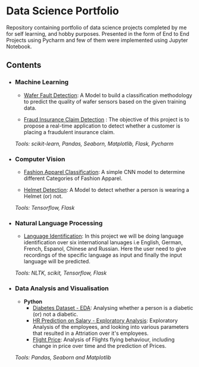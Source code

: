 # Data Science Portfolio
Repository containing portfolio of data science projects completed by me for self learning, and hobby purposes. Presented in the form of End to End Projects using Pycharm and few of them were implemented using Jupyter Notebook.

<!-- For a more visually pleasant experience for browsing the portfolio, check out -->

## Contents

- ### Machine Learning

	- [Wafer Fault Detection](https://github.com/dharmateja522/DS-Portfolio/tree/master/WaferFaultDetection): A Model to build a classification methodology to predict the quality of wafer sensors based on the given training data.
	
	- [Fraud Insurance Claim Detection](https://github.com/dharmateja522/DS-Portfolio/tree/master/fraudDetection) : The objective of this project is to propose a real-time application to detect whether a customer is placing a fraudulent insurance claim.

	_Tools: scikit-learn, Pandas, Seaborn, Matplotlib, Flask, Pycharm_ 

- ### Computer Vision

	- [Fashion Apparel Classification](https://github.com/dharmateja522/DS-Portfolio/tree/master/Fashion_Apparel_Classification): A simple CNN model to determine different Categories of Fashion Apparel.

	- [Helmet Detection](https://github.com/dharmateja522/DS-Portfolio/tree/master/Helmet_Detection): A Model to detect whether a person is wearing a Helmet (or) not.

	_Tools: Tensorflow, Flask_

- ### Natural Language Processing

	- [Language Identification](https://github.com/dharmateja522/DS-Portfolio/tree/master/languageIdentification): In this project we will be doing language identification over six international lanuages i.e English, German, French, Espanol, Chinese and Russian. Here the user need to give recordings of the specific language as input and finally the input language will be predicted.
	
	_Tools: NLTK, scikit, Tensorflow, Flask_

- ### Data Analysis and Visualisation
	- __Python__
		- [Diabetes Dataset - EDA](https://github.com/dharmateja522/DS-Portfolio/blob/master/Diabetes/Diabtes%20F.ipynb): Analysing whether a person is a diabetic (or) not a diabetic.
		- [HR Prediction on Salary - Exploratory Analysis](https://github.com/dharmateja522/DS-Portfolio/blob/master/HR%20Prediction/hr-analysis-prediction-and-visualisation.ipynb): Exploratory Analysis of the employees, and looking into various parameters that resulted in a Attriation over it's employees.
		- [Flight Price](https://github.com/dharmateja522/DS-Portfolio/blob/master/Flight%20Price/Flight%20Price%20Prediction.ipynb): Analysis of Flights flying behaviour, including change in price over time and the  prediction of Prices.
		
	_Tools: Pandas, Seaborn and Matplotlib_

